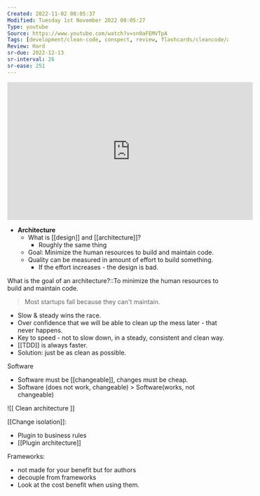 ```yaml
---
Created: 2022-11-02 08:05:37
Modified: Tuesday 1st November 2022 08:05:27
Type: youtube
Source: https://www.youtube.com/watch?v=sn0aFEMVTpA
Tags: [development/clean-code, conspect, review, flashcards/cleancode/architecture]
Review: Hard
sr-due: 2022-12-13
sr-interval: 26
sr-ease: 251
---
```


<iframe width="560" height="315" src="https://www.youtube-nocookie.com/embed/sn0aFEMVTpA" title="YouTube video player" frameborder="0" allow="accelerometer; autoplay; clipboard-write; encrypted-media; gyroscope; picture-in-picture" allowfullscreen></iframe>

-   **Architecture**
    -   What is [[design]] and [[architecture]]?
        -   Roughly the same thing
    -   Goal: Minimize the human resources to build and maintain code.
    -   Quality can be measured in amount of effort to build something.
        -   If the effort increases - the design is bad.

What is the goal of an architecture?::To minimize the human resources to build and maintain code.
<!--SR:!2022-11-27,4,250-->

> Most startups fail because they can't maintain.

-   Slow & steady wins the race.
-   Over confidence that we will be able to clean up the mess later - that never happens.
-   Key to speed - not to slow down, in a steady, consistent and clean way.
-   [[TDD]] is always faster.
-   Solution: just be as clean as possible.

Software

-   Software must be [[changeable]], changes must be cheap.
-   Software (does not work, changeable) > Software(works, not changeable)

![[ Clean architecture ]]

[[Change isolation]]:

-   Plugin to business rules
-   [[Plugin architecture]]

Frameworks:

-   not made for your benefit but for authors
-   decouple from frameworks
-   Look at the cost benefit when using them.